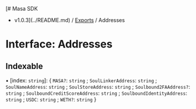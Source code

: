 [# Masa SDK
 - v1.0.3](../README.md) / [Exports](../modules.md) / Addresses

# Interface: Addresses

## Indexable

▪ [index: `string`]: { `MASA?`: `string` ; `SoulLinkerAddress`: `string` ; `SoulNameAddress`: `string` ; `SoulStoreAddress`: `string` ; `Soulbound2FAAddress?`: `string` ; `SoulboundCreditScoreAddress`: `string` ; `SoulboundIdentityAddress`: `string` ; `USDC`: `string` ; `WETH?`: `string`  }
